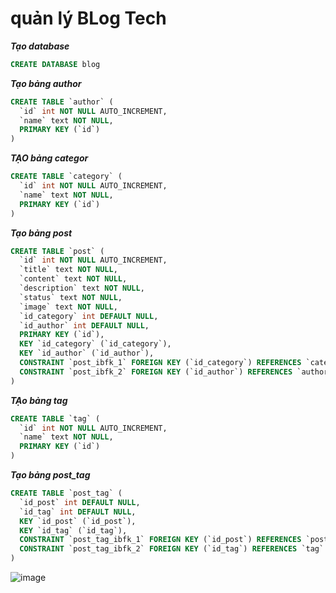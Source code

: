 # quản lý BLog Tech
***Tạo database***
```sql
CREATE DATABASE blog
```

***Tạo bảng author***
```sql
CREATE TABLE `author` (
  `id` int NOT NULL AUTO_INCREMENT,
  `name` text NOT NULL,
  PRIMARY KEY (`id`)
)
```

***TẠO bảng categor***
```sql
CREATE TABLE `category` (
  `id` int NOT NULL AUTO_INCREMENT,
  `name` text NOT NULL,
  PRIMARY KEY (`id`)
) 
```

***Tạo bảng post***
```sql
CREATE TABLE `post` (
  `id` int NOT NULL AUTO_INCREMENT,
  `title` text NOT NULL,
  `content` text NOT NULL,
  `description` text NOT NULL,
  `status` text NOT NULL,
  `image` text NOT NULL,
  `id_category` int DEFAULT NULL,
  `id_author` int DEFAULT NULL,
  PRIMARY KEY (`id`),
  KEY `id_category` (`id_category`),
  KEY `id_author` (`id_author`),
  CONSTRAINT `post_ibfk_1` FOREIGN KEY (`id_category`) REFERENCES `category` (`id`),
  CONSTRAINT `post_ibfk_2` FOREIGN KEY (`id_author`) REFERENCES `author` (`id`)
)
```

***TẠo bảng tag***
```sql
CREATE TABLE `tag` (
  `id` int NOT NULL AUTO_INCREMENT,
  `name` text NOT NULL,
  PRIMARY KEY (`id`)
) 
```

***Tạo bảng post_tag***
```sql
CREATE TABLE `post_tag` (
  `id_post` int DEFAULT NULL,
  `id_tag` int DEFAULT NULL,
  KEY `id_post` (`id_post`),
  KEY `id_tag` (`id_tag`),
  CONSTRAINT `post_tag_ibfk_1` FOREIGN KEY (`id_post`) REFERENCES `post` (`id`),
  CONSTRAINT `post_tag_ibfk_2` FOREIGN KEY (`id_tag`) REFERENCES `tag` (`id`)
) 
```

![image](https://user-images.githubusercontent.com/95128548/155534808-eff7f0b1-e1ad-4a33-9eb1-3b9597cb3ebf.png)

